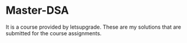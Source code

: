 # Master-DSA
It is a course provided by letsupgrade.
These are my solutions that are submitted for the course assignments.
